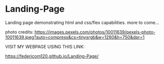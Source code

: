 # Landing-Page

Landing page demonstrating html and css/flex capabilities. more to come...

photo credits: https://images.pexels.com/photos/10011639/pexels-photo-10011639.jpeg?auto=compress&cs=tinysrgb&w=1260&h=750&dpr=1 

VISIT MY WEBPAGE USING THIS LINK:

https://federicom120.github.io/Landing-Page/
